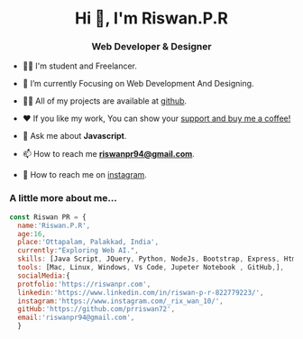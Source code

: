 <h1 align="center">Hi 👋, I'm Riswan.P.R</h1><h3 align="center">Web Developer & Designer</h3>
	

- 👨‍💻 I'm student and Freelancer.

- 🌱 I’m currently Focusing on Web Development And Designing.

- 👨‍💻 All of my projects are available at [github](https://github.com/prriswan72?tab=repositories).

- ❤️ If  you like my work, You can show your [support and buy me a coffee!](https://www.buymeacoffee.com/riswanpr)

- 💬 Ask me about **Javascript**.

- 📫 How to reach me **riswanpr94@gmail.com**.

- 📲 How to reach me on [instagram](https://www.instagram.com/_rix_wan_10/).






### A little more about me...  

```javascript
const Riswan PR = {
  name:'Riswan.P.R',
  age:16,
  place:'Ottapalam, Palakkad, India',
  currently:"Exploring Web AI.",
  skills: [Java Script, JQuery, Python, NodeJs, Bootstrap, Express, Html5, Css3, TailwindCss],
  tools: [Mac, Linux, Windows, Vs Code, Jupeter Notebook , GitHub,],
  socialMedia:{
  protfolio:'https://riswanpr.com',
  linkedin:'https://www.linkedin.com/in/riswan-p-r-822779223/',
  instagram:'https://www.instagram.com/_rix_wan_10/',
  gitHub:'https://github.com/prriswan72',
  email:'riswanpr94@gmail.com',
  }

```






	

	

